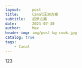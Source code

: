 ```yaml
---
layout:     post
title:      Canal压测方案
subtitle:   初步方案
date:       2021-07-30
author:     Max
header-img: img/post-bg-cook.jpg
catalog: true
tags:
    - Canal
---
```


123

